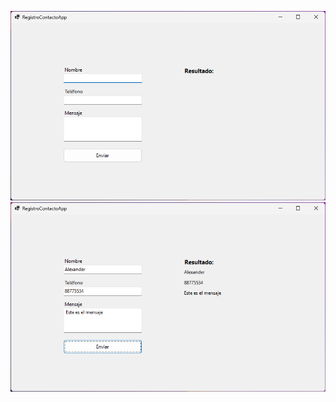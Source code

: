 ![Imagen 1.](https://raw.githubusercontent.com/GhosttGtt/RegistroContactosApp/main/assets/img/img1.png)
![Imagen 1.](https://raw.githubusercontent.com/GhosttGtt/RegistroContactosApp/main/assets/img/img2.png)
